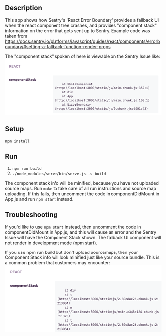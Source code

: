 ## Description
This app shows how Sentry's 'React Error Boundary' provides a fallback UI when the react component tree crashes, and provides "component stack" information on the error that gets sent up to Sentry. Example code was taken from https://docs.sentry.io/platforms/javascript/guides/react/components/errorboundary/#setting-a-fallback-function-render-props

The "component stack" spoken of here is viewable on the Sentry Issue like:
![ComponentStackLifecycleError](./component-stack-lifecycle-error.png)
## Setup
`npm install`

## Run

1. `npm run build`
2. `./node_modules/serve/bin/serve.js -s build`

The component stack info will be minified, because you have not uploaded source maps. Run `make` to take care of all run instructions and source map uploading. If this fails, then uncomment the code in componentDidMount in App.js and run `npm start` instead.

## Troubleshooting
If you'd like to use `npm start` instead, then uncomment the code in componentDidMount in App.js, and this will cause an error and the Sentry Issue will have the Component Stack shown. The fallback UI component will not render in development mode (npm start).

If you use npm run build but don't upload sourcemaps, then your Component Stack info will look minified just like your source bundle. This is a common problem that customers may encounter:  
![ComponentStackMinified](./component-stack-minified.png)